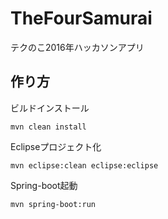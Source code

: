 # TheFourSamurai
テクのこ2016年ハッカソンアプリ


## 作り方

ビルドインストール

	mvn clean install
	
Eclipseプロジェクト化

	mvn eclipse:clean eclipse:eclipse

Spring-boot起動
	
	mvn spring-boot:run